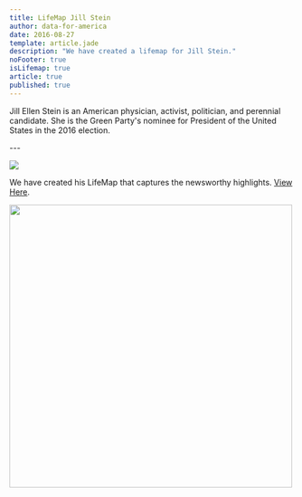 ```yaml
---
title: LifeMap Jill Stein
author: data-for-america
date: 2016-08-27
template: article.jade
description: "We have created a lifemap for Jill Stein."
noFooter: true
isLifemap: true
article: true
published: true
---
```


<p>
  Jill Ellen Stein is an American physician, activist, politician, and perennial candidate. She is the Green Party's nominee for President of the United States in the 2016 election.
</p>
---
<p>
<img class="ui medium image" style="margin: 0 auto;" src="http://lifemap.io/img/jillstein.gif" />
</p>
<p>
   We have created his LifeMap that captures the newsworthy highlights. <a href="http://lifemap.io/jillstein/" target="_blank">View Here</a>.
</p>
<a href="http://lifemap.io/jillstein/" target="_blank">
<img class="ui medium image" style="width:500px; margin: 0 auto;" src="/img/lifemap/jillstein.jpg" />
</a>
